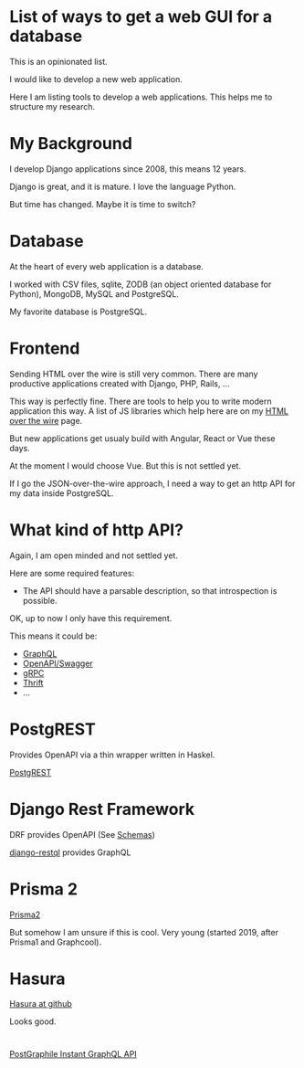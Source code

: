 # List of ways to get a web GUI for a database

This is an opinionated list. 

I would like to develop a new web application.

Here I am listing tools to develop a web applications. This helps me to structure my research.

# My Background

I develop Django applications since 2008, this means 12 years.

Django is great, and it is mature. I love the language Python.

But time has changed. Maybe it is time to switch?

# Database

At the heart of every web application is a database.

I worked with CSV files, sqlite, ZODB (an object oriented database for Python), MongoDB, MySQL and PostgreSQL.

My favorite database is PostgreSQL.


# Frontend

Sending HTML over the wire is still very common. There are many productive applications created with
Django, PHP, Rails, ...

This way is perfectly fine. There are tools to help you to write modern application this way. A list
of JS libraries which help here are on my [HTML over the wire](https://github.com/guettli/html-over-the-wire) page.

But new applications get usualy build with Angular, React or Vue these days.

At the moment I would choose Vue. But this is not settled yet.

If I go the JSON-over-the-wire approach, I need a way to get an http API for my data inside PostgreSQL.

# What kind of http API?

Again, I am open minded and not settled yet.

Here are some required features:

* The API should have a parsable description, so that introspection is possible.

OK, up to now I only have this requirement.

This means it could be:

* [GraphQL](https://en.wikipedia.org/wiki/GraphQL)
* [OpenAPI/Swagger](https://en.wikipedia.org/wiki/OpenAPI_Specification)
* [gRPC](https://en.wikipedia.org/wiki/GRPC)
* [Thrift](https://en.wikipedia.org/wiki/Apache_Thrift)
* ...

# PostgREST

Provides OpenAPI via a thin wrapper written in Haskel.

[PostgREST](http://postgrest.org/)

# Django Rest Framework

DRF provides OpenAPI (See [Schemas](https://www.django-rest-framework.org/api-guide/schemas/))

[django-restql](https://github.com/yezyilomo/django-restql) provides GraphQL




# Prisma 2

[Prisma2](https://www.prisma.io/) 

But somehow I am unsure if this is cool. Very young (started 2019, after Prisma1 and Graphcool).



# Hasura

[Hasura at github](https://github.com/hasura/graphql-engine/)

Looks good.

# 

[PostGraphile Instant GraphQL API](https://www.graphile.org/postgraphile/)
